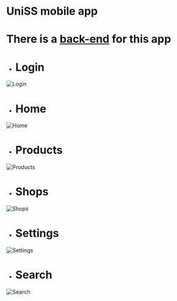 # UniSS mobile app

# There is a [back-end](https://github.com/zovenor/unified_system_of_shops) for this app

* # Login
![Login](./screenshots/Login.jpg)
* # Home
![Home](./screenshots/Home.jpg)
* # Products
![Products](./screenshots/Products.jpg)
* # Shops
![Shops](./screenshots/Shops.jpg)
* # Settings
![Settings](./screenshots/Settings.jpg)
* # Search
![Search](./screenshots/Search.jpg)
